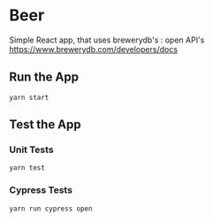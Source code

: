 # Beer

Simple React app, that uses brewerydb's : open API's https://www.brewerydb.com/developers/docs

## Run the App

`yarn start`

## Test the App
### Unit Tests

`yarn test`

### Cypress Tests

`yarn run cypress open`